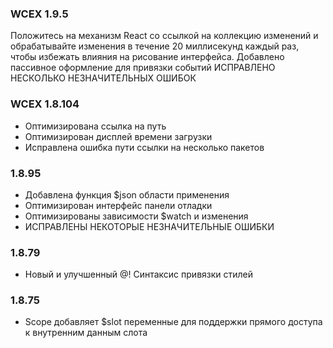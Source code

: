 ### WCEX 1.9.5
Положитесь на механизм React со ссылкой на коллекцию изменений и обрабатывайте изменения в течение 20 миллисекунд каждый раз, чтобы избежать влияния на рисование интерфейса.
Добавлено пассивное оформление для привязки событий
ИСПРАВЛЕНО НЕСКОЛЬКО НЕЗНАЧИТЕЛЬНЫХ ОШИБОК

### WCEX 1.8.104
- Оптимизирована ссылка на путь
- Оптимизирован дисплей времени загрузки
- Исправлена ошибка пути ссылки на несколько пакетов

### 1.8.95
- Добавлена функция $json области применения
- Оптимизирован интерфейс панели отладки
- Оптимизированы зависимости $watch и изменения
- ИСПРАВЛЕНЫ НЕКОТОРЫЕ НЕЗНАЧИТЕЛЬНЫЕ ОШИБКИ

### 1.8.79
- Новый и улучшенный @! Синтаксис привязки стилей

### 1.8.75 
- Scope добавляет $slot переменные для поддержки прямого доступа к внутренним данным слота 
